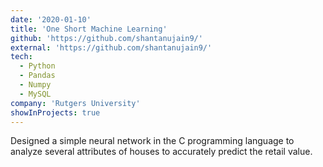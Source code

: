 ```yaml
---
date: '2020-01-10'
title: 'One Short Machine Learning'
github: 'https://github.com/shantanujain9/'
external: 'https://github.com/shantanujain9/'
tech:
  - Python
  - Pandas
  - Numpy
  - MySQL
company: 'Rutgers University'
showInProjects: true
---
```


Designed a simple neural network in the C programming language to analyze several attributes of houses to accurately predict the retail value.
